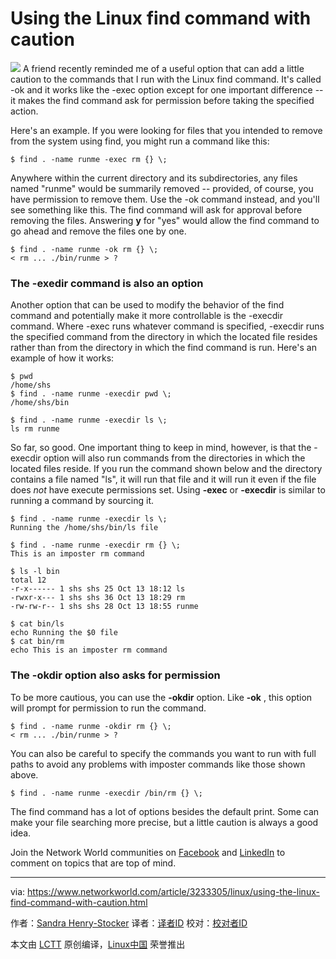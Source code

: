 Using the Linux find command with caution
======
![](https://images.idgesg.net/images/article/2017/10/caution-sign-100738884-large.jpg)
A friend recently reminded me of a useful option that can add a little caution to the commands that I run with the Linux find command. It's called -ok and it works like the -exec option except for one important difference -- it makes the find command ask for permission before taking the specified action.

Here's an example. If you were looking for files that you intended to remove from the system using find, you might run a command like this:
```
$ find . -name runme -exec rm {} \;

```

Anywhere within the current directory and its subdirectories, any files named "runme" would be summarily removed -- provided, of course, you have permission to remove them. Use the -ok command instead, and you'll see something like this. The find command will ask for approval before removing the files. Answering **y** for  "yes" would allow the find command to go ahead and remove the files one by one.
```
$ find . -name runme -ok rm {} \;
< rm ... ./bin/runme > ?

```

### The -exedir command is also an option

Another option that can be used to modify the behavior of the find command and potentially make it more controllable is the -execdir command. Where -exec runs whatever command is specified, -execdir runs the specified command from the directory in which the located file resides rather than from the directory in which the find command is run. Here's an example of how it works:
```
$ pwd
/home/shs
$ find . -name runme -execdir pwd \;
/home/shs/bin

```
```
$ find . -name runme -execdir ls \;
ls rm runme

```

So far, so good. One important thing to keep in mind, however, is that the -execdir option will also run commands from the directories in which the located files reside. If you run the command shown below and the directory contains a file named "ls", it will run that file and it will run it even if the file does _not_ have execute permissions set. Using **-exec** or **-execdir** is similar to running a command by sourcing it.
```
$ find . -name runme -execdir ls \;
Running the /home/shs/bin/ls file

```
```
$ find . -name runme -execdir rm {} \;
This is an imposter rm command

```
```
$ ls -l bin
total 12
-r-x------ 1 shs shs 25 Oct 13 18:12 ls
-rwxr-x--- 1 shs shs 36 Oct 13 18:29 rm
-rw-rw-r-- 1 shs shs 28 Oct 13 18:55 runme

```
```
$ cat bin/ls
echo Running the $0 file
$ cat bin/rm
echo This is an imposter rm command

```

### The -okdir option also asks for permission

To be more cautious, you can use the **-okdir** option. Like **-ok** , this option will prompt for permission to run the command.
```
$ find . -name runme -okdir rm {} \;
< rm ... ./bin/runme > ?

```

You can also be careful to specify the commands you want to run with full paths to avoid any problems with imposter commands like those shown above.
```
$ find . -name runme -execdir /bin/rm {} \;

```

The find command has a lot of options besides the default print. Some can make your file searching more precise, but a little caution is always a good idea.

Join the Network World communities on [Facebook][1] and [LinkedIn][2] to comment on topics that are top of mind.

--------------------------------------------------------------------------------

via: https://www.networkworld.com/article/3233305/linux/using-the-linux-find-command-with-caution.html

作者：[Sandra Henry-Stocker][a]
译者：[译者ID](https://github.com/译者ID)
校对：[校对者ID](https://github.com/校对者ID)

本文由 [LCTT](https://github.com/LCTT/TranslateProject) 原创编译，[Linux中国](https://linux.cn/) 荣誉推出

[a]:https://www.networkworld.com/author/Sandra-Henry_Stocker/
[1]:https://www.facebook.com/NetworkWorld/
[2]:https://www.linkedin.com/company/network-world
